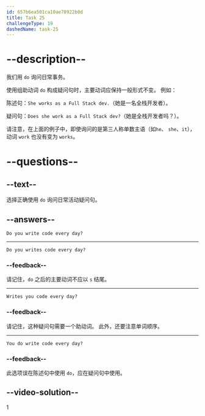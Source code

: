 ```yaml
---
id: 657b6ea501ca10ae78922b0d
title: Task 25
challengeType: 19
dashedName: task-25
---
```


# --description--

我们用 `do` 询问日常事务。

使用组助动词 `do` 构成疑问句时，主要动词应保持一般形式不变。 例如：

陈述句：`She works as a Full Stack dev.`（她是一名全栈开发者）。

疑问句：`Does she work as a Full Stack dev?`（她是全栈开发者吗？）。

请注意，在上面的例子中，即使询问的是第三人称单数主语（如`he`、 `she`、`it`），动词 `work` 也没有变为 `works`。

# --questions--

## --text--

选择正确使用 `do` 询问日常活动疑问句。

## --answers--

`Do you write code every day?`

---

`Do you writes code every day?`

### --feedback--

请记住，`do` 之后的主要动词不应以 `s` 结尾。

---

`Writes you code every day?`

### --feedback--

请记住，这种疑问句需要一个助动词。 此外，还要注意单词顺序。

---

`You do write code every day?`

### --feedback--

此选项误在陈述句中使用 `do`，应在疑问句中使用。

## --video-solution--

1
